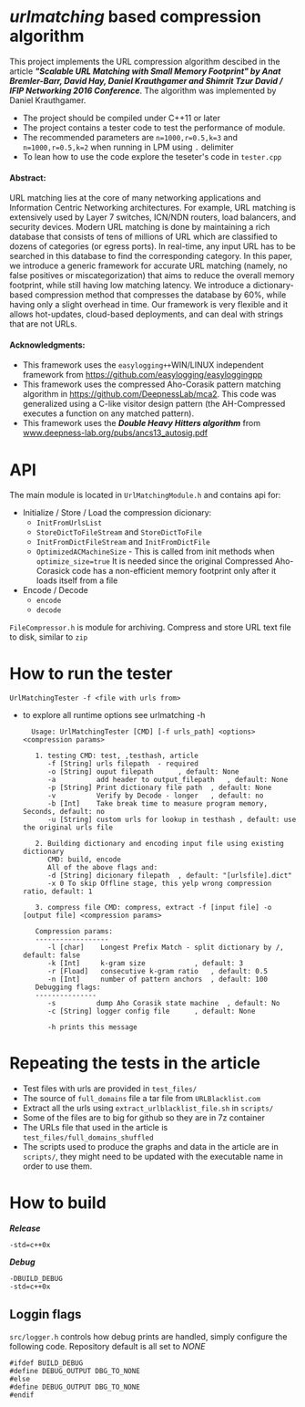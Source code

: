 # ***urlmatching*** based compression algorithm
This project implements the URL compression algorithm descibed in the article ***"Scalable URL Matching with Small Memory Footprint" by Anat Bremler-Barr, David Hay, Daniel Krauthgamer and Shimrit Tzur David / IFIP Networking 2016 Conference***. The algorithm was implemented by Daniel Krauthgamer.
* The project should be compiled under C++11 or later
* The project contains a tester code to test the performance of module.
* The recommended parameters are ```n=1000,r=0.5,k=3``` and ```n=1000,r=0.5,k=2``` when running in LPM using ```.``` delimiter
* To lean how to use the code explore the teseter's code in  ```tester.cpp```

#### Abstract:
URL matching lies at the core of many networking applications and Information Centric Networking architectures. For example, URL matching is extensively used by Layer 7 switches, ICN/NDN routers, load balancers, and security devices. Modern URL matching is done by maintaining a rich database that consists of tens of millions of URL which are classified to dozens of categories (or egress ports). In real-time, any input URL has to be searched in this database to find the corresponding category. In this paper, we introduce a generic framework for accurate URL matching (namely, no false positives or miscategorization) that aims to reduce the overall memory footprint, while still having low matching latency. We introduce a dictionary-based compression method that compresses the database by 60%, while having only a slight overhead in time. Our framework is very flexible and it allows hot-updates, cloud-based deployments, and can deal with strings that are not URLs. 

#### Acknowledgments:
* This framework uses the ```easylogging++```WIN/LINUX independent framework from https://github.com/easylogging/easyloggingpp
* This framework uses the compressed Aho-Corasik pattern matching algorithm in https://github.com/DeepnessLab/mca2. This code was generalized using a C-like visitor design pattern (the AH-Compressed executes a function on any matched pattern).
* This framework uses the ***Double Heavy Hitters algorithm*** from www.deepness-lab.org/pubs/ancs13_autosig.pdf

# API
The main module is located in `UrlMatchingModule.h` and contains api for:
* Initialize / Store / Load the compression dicionary:
  * `InitFromUrlsList` 
  * `StoreDictToFileStream` and `StoreDictToFile`
  * `InitFromDictFileStream` and `InitFromDictFile`
  * `OptimizedACMachineSize` - This is called from init methods when `optimize_size=true` It is needed since the original
Compressed Aho-Corasick code has a non-efficient memory footprint only after it loads itself from a file
* Encode / Decode
  * `encode`
  * `decode`
 
`FileCompressor.h` is module for archiving. Compress and store URL text file to disk, similar to ```zip```

# How to run the tester
```UrlMatchingTester -f <file with urls from>```
- to explore all runtime options see urlmatching -h

        Usage: UrlMatchingTester [CMD] [-f urls_path] <options> <compression params>
        
         1. testing CMD: test, ,testhash, article
            -f [String] urls filepath  - required
            -o [String] ouput filepath		, default: None 
            -a          add header to output_filepath	, default: None 
            -p [String] Print dictionary file path	, default: None
            -v          Verify by Decode - longer	, default: no
            -b [Int]    Take break time to measure program memory, Seconds, default: no
            -u [String] custom urls for lookup in testhash , default: use the original urls file
        
         2. Building dictionary and encoding input file using existing dictionary 
            CMD: build, encode
            All of the above flags and:
            -d [String] dicionary filepath	, default: "[urlsfile].dict" 
            -x 0 To skip Offline stage, this yelp wrong compression ratio, default: 1 
        
         3. compress file CMD: compress, extract -f [input file] -o [output file] <compression params> 
        
         Compression params: 
         ------------------ 
            -l [char]    Longest Prefix Match - split dictionary by /, default: false
            -k [Int]     k-gram size			, default: 3
            -r [Fload]   consecutive k-gram ratio	, default: 0.5
            -n [Int]     number of pattern anchors	, default: 100
         Debugging flags:
         ---------------  
            -s          dump Aho Corasik state machine	, default: No
            -c [String] logger config file		, default: None 
        
            -h prints this message


# Repeating the tests in the article
* Test files with urls are provided in ```test_files/```
* The source of `full_domains` file a tar file from `URLBlacklist.com` 
* Extract all the urls using `extract_urlblacklist_file.sh` in `scripts/`
* Some of the files are to big for github so they are in 7z container
* The URLs file that used in the article is ```test_files/full_domains_shuffled ```
* The scripts used to produce the graphs and data in the article are in ```scripts/```, they might need to be updated with the executable name in order to use them.

# How to build

***Release***

    -std=c++0x
    
***Debug***

    -DBUILD_DEBUG
    -std=c++0x
    
  
## Loggin flags
```src/logger.h``` controls how debug prints are handled, simply configure the following code. Repository default is all set to *NONE*
```
#ifdef BUILD_DEBUG
#define DEBUG_OUTPUT DBG_TO_NONE
#else
#define DEBUG_OUTPUT DBG_TO_NONE
#endif
```
